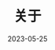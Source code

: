 ---
title: 关于
description: 欢迎欢迎
date: '2023-05-25'
# aliases:
#   - contact
# license: CC BY-NC-ND
# lastmod: '2020-10-09'
menu:
    main: 
        weight: -90
        params:
            icon: user
---